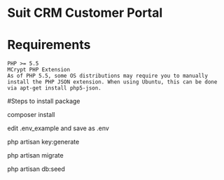 # Suit CRM Customer Portal

# Requirements

    PHP >= 5.5
    MCrypt PHP Extension
    As of PHP 5.5, some OS distributions may require you to manually install the PHP JSON extension. When using Ubuntu, this can be done via apt-get install php5-json.

#Steps to install package 

composer install

edit .env_example and save as .env

php artisan key:generate

php artisan migrate

php artisan db:seed

